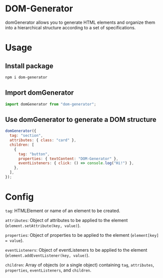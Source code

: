 # DOM-Generator

domGenerator allows you to generate HTML elements and organize them into a hierarchical structure according to a set of specifications.

# Usage

## Install package

```bash
npm i dom-generator
```

## Import domGenerator

```js
import domGenerator from "dom-generator";
```

## Use domGenerator to generate a DOM structure

```js
domGenerator({
  tag: "section",
  attributes: { class: "card" },
  children: [
    {
      tag: "button",
      properties: { textContent: "DOM-Generator" },
      eventListeners: { click: () => console.log("Hi!") },
    },
  ],
});
```

# Config

`tag`: HTMLElement or name of an element to be created.

`attributes`: Object of attributes to be applied to the element (`element.setAttribute(key, value)`).

`properties`: Object of properties to be applied to the element (`element[key] = value`).

`eventListeners`: Object of eventListeners to be applied to the element (`element.addEventListener(key, value)`).

`children`: Array of objects (or a single object) containing `tag`, `attributes`, `properties`, `eventListeners`, and `children`.
